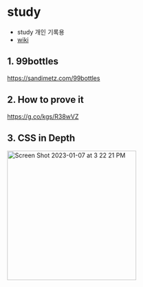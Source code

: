# study
* study 개인 기록용
* [wiki](https://github.com/humonnom/study/wiki#%EB%AA%A9%EB%A1%9D)

## 1. 99bottles
https://sandimetz.com/99bottles

## 2. How to prove it
https://g.co/kgs/R38wVZ

## 3. CSS in Depth
<img width="300" alt="Screen Shot 2023-01-07 at 3 22 21 PM" src="https://user-images.githubusercontent.com/54441505/211134427-6163c79f-fc39-4b85-ae2c-7f57e0357e50.png">
